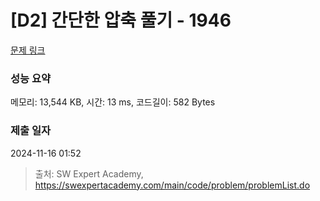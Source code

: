 # [D2] 간단한 압축 풀기 - 1946 

[문제 링크](https://swexpertacademy.com/main/code/problem/problemDetail.do?contestProbId=AV5PmkDKAOMDFAUq) 

### 성능 요약

메모리: 13,544 KB, 시간: 13 ms, 코드길이: 582 Bytes

### 제출 일자

2024-11-16 01:52



> 출처: SW Expert Academy, https://swexpertacademy.com/main/code/problem/problemList.do